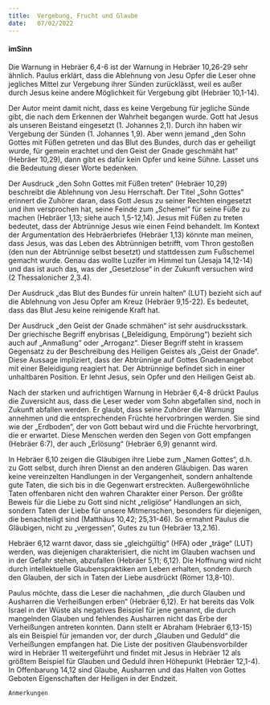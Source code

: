 ```yaml
---
title:  Vergebung, Frucht und Glaube
date:   07/02/2022
---
```


#### imSinn

Die Warnung in Hebräer 6,4-6 ist der Warnung in Hebräer 10,26-29 sehr ähnlich. Paulus erklärt, dass die Ablehnung von Jesu Opfer die Leser ohne jegliches Mittel zur Vergebung ihrer Sünden zurücklässt, weil es außer durch Jesus keine andere Möglichkeit für Vergebung gibt (Hebräer 10,1-14).

Der Autor meint damit nicht, dass es keine Vergebung für jegliche Sünde gibt, die nach dem Erkennen der Wahrheit begangen wurde. Gott hat Jesus als unseren Beistand eingesetzt (1. Johannes 2,1). Durch ihn haben wir Vergebung der Sünden (1. Johannes 1,9). Aber wenn jemand „den Sohn Gottes mit Füßen getreten und das Blut des Bundes, durch das er geheiligt wurde, für gemein erachtet und den Geist der Gnade geschmäht hat“ (Hebräer 10,29), dann gibt es dafür kein Opfer und keine Sühne. Lasset uns die Bedeutung dieser Worte bedenken.

Der Ausdruck „den Sohn Gottes mit Füßen treten“ (Hebräer 10,29) beschreibt die Ablehnung von Jesu Herrschaft. Der Titel „Sohn Gottes“ erinnert die Zuhörer daran, dass Gott Jesus zu seiner Rechten eingesetzt und ihm versprochen hat, seine Feinde zum „Schemel“ für seine Füße zu machen (Hebräer 1,13; siehe auch 1,5-12,14). Jesus mit Füßen zu treten bedeutet, dass der Abtrünnige Jesus wie einen Feind behandelt. Im Kontext der Argumentation des Hebräerbriefes (Hebräer 1,13) könnte man meinen, dass Jesus, was das Leben des Abtrünnigen betrifft, vom Thron gestoßen (den nun der Abtrünnige selbst besetzt) und stattdessen zum Fußschemel gemacht wurde. Genau das wollte Luzifer im Himmel tun (Jesaja 14,12-14) und das ist auch das, was der „Gesetzlose“ in der Zukunft versuchen wird (2 Thessalonicher 2,3.4).

Der Ausdruck „das Blut des Bundes für unrein halten“ (LUT) bezieht sich auf die Ablehnung von Jesu Opfer am Kreuz (Hebräer 9,15-22). Es bedeutet, dass das Blut Jesu keine reinigende Kraft hat.

Der Ausdruck „den Geist der Gnade schmähen“ ist sehr ausdrucksstark. Der griechische Begriff enybrisas („Beleidigung, Empörung“) bezieht sich auch auf „Anmaßung“ oder „Arroganz“. Dieser Begriff steht in krassem Gegensatz zu der Beschreibung des Heiligen Geistes als „Geist der Gnade“. Diese Aussage impliziert, dass der Abtrünnige auf Gottes Gnadenangebot mit einer Beleidigung reagiert hat. Der Abtrünnige befindet sich in einer unhaltbaren Position. Er lehnt Jesus, sein Opfer und den Heiligen Geist ab.

Nach der starken und aufrichtigen Warnung in Hebräer 6,4-8 drückt Paulus die Zuversicht aus, dass die Leser weder vom Sohn abgefallen sind, noch in Zukunft abfallen werden. Er glaubt, dass seine Zuhörer die Warnung annehmen und die entsprechenden Früchte hervorbringen werden. Sie sind wie der „Erdboden“, der von Gott bebaut wird und die Früchte hervorbringt, die er erwartet. Diese Menschen werden den Segen von Gott empfangen (Hebräer 6:7), der auch „Erlösung“ (Hebräer 6,9) genannt wird.

In Hebräer 6,10 zeigen die Gläubigen ihre Liebe zum „Namen Gottes“, d.h. zu Gott selbst, durch ihren Dienst an den anderen Gläubigen. Das waren keine vereinzelten Handlungen in der Vergangenheit, sondern anhaltende gute Taten, die sich bis in die Gegenwart erstreckten. Außergewöhnliche Taten offenbaren nicht den wahren Charakter einer Person. Der größte Beweis für die Liebe zu Gott sind nicht „religiöse“ Handlungen an sich, sondern Taten der Liebe für unsere Mitmenschen, besonders für diejenigen, die benachteiligt sind (Matthäus 10,42; 25,31-46). So ermahnt Paulus die Gläubigen, nicht zu „vergessen“, Gutes zu tun (Hebräer 13,2.16).

Hebräer 6,12 warnt davor, dass sie „gleichgültig“ (HFA) oder „träge“ (LUT) werden, was diejenigen charakterisiert, die nicht im Glauben wachsen und in der Gefahr stehen, abzufallen (Hebräer 5,11; 6,12). Die Hoffnung wird nicht durch intellektuelle Glaubenspraktiken am Leben erhalten, sondern durch den Glauben, der sich in Taten der Liebe ausdrückt (Römer 13,8-10).

Paulus möchte, dass die Leser die nachahmen, „die durch Glauben und Ausharren die Verheißungen erben“ (Hebräer 6,12). Er hat bereits das Volk Israel in der Wüste als negatives Beispiel für jene genannt, die durch mangelnden Glauben und fehlendes Ausharren nicht das Erbe der Verheißungen antreten konnten. Dann stellt er Abraham (Hebräer 6,13-15) als ein Beispiel für jemanden vor, der durch „Glauben und Geduld“ die Verheißungen empfangen hat. Die Liste der positiven Glaubensvorbilder wird in Hebräer 11 weitergeführt und findet mit Jesus in Hebräer 12 als größtem Beispiel für Glauben und Geduld ihren Höhepunkt (Hebräer 12,1-4). In Offenbarung 14,12 sind Glaube, Ausharren und das Halten von Gottes Geboten Eigenschaften der Heiligen in der Endzeit.


`Anmerkungen`
